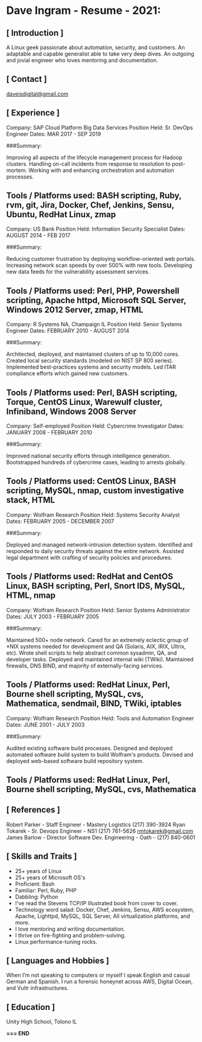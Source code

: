 # Dave Ingram - Resume - 2021:

## [ Introduction ]

A Linux geek passionate about automation, security, and customers.
An adaptable and capable generalist able to take very deep dives.
An outgoing and jovial engineer who loves mentoring and documentation.

## [ Contact ]

daveisdigital@gmail.com

## [ Experience ]

Company: SAP Cloud Platform Big Data Services
Position Held: Sr. DevOps Engineer
Dates: MAR 2017 - SEP 2019

###Summary:

Improving all aspects of the lifecycle management process for Hadoop clusters.
Handling on-call incidents from response to resolution to post-mortem.
Working with and enhancing orchestration and automation processes.

Tools / Platforms used: BASH scripting, Ruby, rvm, git, Jira, Docker, Chef, Jenkins, Sensu, Ubuntu, RedHat Linux, zmap
---

Company: US Bank
Position Held: Information Security Specialist
Dates: AUGUST 2014 - FEB 2017

###Summary:

Reducing customer frustration by deploying workflow-oriented web portals.
Increasing network scan speeds by over 500% with new tools.
Developing new data feeds for the vulnerability assessment services.

Tools / Platforms used: Perl, PHP, Powershell scripting, Apache httpd, Microsoft SQL Server, Windows 2012 Server, zmap, HTML
---

Company: R Systems NA, Champaign IL
Position Held: Senior Systems Engineer
Dates: FEBRUARY 2010 - AUGUST 2014

###Summary:

Architected, deployed, and maintained clusters of up to 10,000 cores.
Created local security standards (modeled on NIST SP 800 series).
Implemented best-practices systems and security models.
Led ITAR compliance efforts which gained new customers.

Tools / Platforms used: Perl, BASH scripting, Torque, CentOS Linux, Warewulf cluster, Infiniband, Windows 2008 Server
---

Company: Self-employed
Position Held: Cybercrime Investigator
Dates: JANUARY 2008 - FEBRUARY 2010

###Summary:

Improved national security efforts through intelligence generation.
Bootstrapped hundreds of cybercrime cases, leading to arrests globally.

Tools / Platforms used: CentOS Linux, BASH scripting, MySQL, nmap, custom investigative stack, HTML
---

Company: Wolfram Research
Position Held: Systems Security Analyst
Dates: FEBRUARY 2005 - DECEMBER 2007

###Summary: 

Deployed and managed network-intrusion detection system.
Identified and responded to daily security threats against the entire network.
Assisted legal department with crafting of security policies and procedures.

Tools / Platforms used: RedHat and CentOS Linux, BASH scripting, Perl, Snort IDS, MySQL, HTML, nmap
---

Company: Wolfram Research
Position Held: Senior Systems Administrator
Dates: JULY 2003 - FEBRUARY 2005

###Summary:

Maintained 500+ node network. 
Cared for an extremely eclectic group of *NIX systems needed for development and QA (Solaris, AIX, IRIX, Ultrix, etc). 
Wrote shell scripts to help abstract common sysadmin, QA, and developer tasks. 
Deployed and maintained internal wiki (TWiki). 
Maintained firewalls, DNS BIND, and majority of externally-facing services.

Tools / Platforms used: RedHat Linux, Perl, Bourne shell scripting, MySQL, cvs, Mathematica, sendmail, BIND, TWiki, iptables
---

Company: Wolfram Research
Position Held: Tools and Automation Engineer
Dates: JUNE 2001 - JULY 2003

###Summary:

Audited existing software build processes.
Designed and deployed automated software build system to build Wolfram's products.
Devised and deployed web-based software build repository system.

Tools / Platforms used: RedHat Linux, Perl, Bourne shell scripting, MySQL, cvs, Mathematica
---

## [ References ]

Robert Parker - Staff Engineer - Mastery Logistics (217) 390-3924
Ryan Tokarek - Sr. Devops Engineer - NS1 (217) 761-5626 rmtokarek@gmail.com
James Barlow - Director Software Dev. Engineering - Oath - (217) 840-0601


## [ Skills and Traits ]

* 25+ years of Linux 
* 25+ years of Microsoft OS's
* Proficient: Bash
* Familiar: Perl, Ruby, PHP
* Dabbling: Python
* I've read the Stevens TCP/IP Illustrated book from cover to cover.
* Technology word salad:
	Docker, Chef, Jenkins, Sensu, AWS ecosystem, Apache, Lighttpd, MySQL, SQL Server, All virtualization platforms, and more.
* I love mentoring and writing documentation.
* I thrive on fire-fighting and problem-solving.
* Linux performance-tuning rocks.

## [ Languages and Hobbies ]

When I’m not speaking to computers or myself I speak English and casual German and Spanish. 
I run a forensic honeynet across AWS, Digital Ocean, and Vultr infrastructures.

## [ Education ]

Unity High School, Tolono IL

**=== END**

